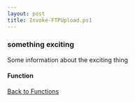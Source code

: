 ```yaml
---
layout: post
title: Invoke-FTPUpload.ps1
---
```


### something exciting

Some information about the exciting thing

#### Function

<script async src="https://gist-it.appspot.com/github.com/BanterBoy/scripts-blog/blob/master/PowerShell/functions/Invoke-FTPUpload.ps1" crossorigin="anonymous"></script>

<a href="/menu/_pages/functions.html">Back to Functions</a>
